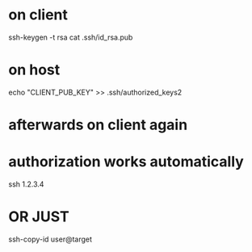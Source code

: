 # on client
ssh-keygen -t rsa
cat .ssh/id_rsa.pub

# on host
echo "CLIENT_PUB_KEY" >> .ssh/authorized_keys2

# afterwards on client again
# authorization works automatically
ssh 1.2.3.4

# OR JUST

ssh-copy-id user@target